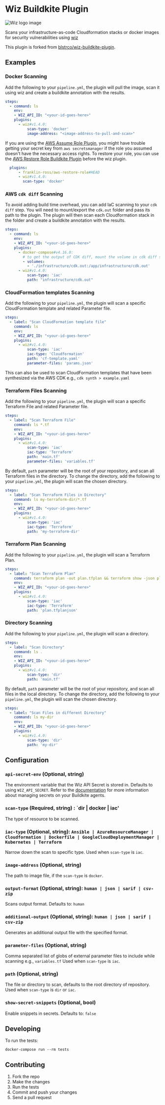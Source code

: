 # Wiz Buildkite Plugin

![Wiz logo image](https://github.com/buildkite-plugins/wiz-buildkite-plugin/blob/main/wiz-logo.png)

Scans your infrastructure-as-code Cloudformation stacks or docker images for security vulnerabilities using [wiz](https://www.wiz.io/)

This plugin is forked from [blstrco/wiz-buildkite-plugin](https://github.com/blstrco/wiz-buildkite-plugin).

## Examples

### Docker Scanning

Add the following to your `pipeline.yml`, the plugin will pull the image, scan it using wiz and create a buildkite annotation with the results.

```yml
steps:
  - command: ls
    env:
    - WIZ_API_ID: "<your-id-goes-here>"
    plugins:
      - wiz#v1.4.0:
          scan-type: 'docker'
          image-address: "<image-address-to-pull-and-scan>"
```

If you are using the [AWS Assume Role Plugin](https://github.com/cultureamp/aws-assume-role-buildkite-plugin), you might have trouble getting your secret key from `aws secretsmanager` if the role you assumed doesn't have the necessary access rights. To restore your role, you can use the [AWS Restore Role Buildkite Plugin](https://github.com/franklin-ross/aws-restore-role-buildkite-plugin) before the wiz plugin.

```yml
  plugins:
      - franklin-ross/aws-restore-role#HEAD
      - wiz#v1.4.0:
        scan-type: 'docker'
```

### AWS `cdk diff` Scanning

To avoid adding build time overhead, you can add IaC scanning to your `cdk diff` step. You will need to mount/export the `cdk.out` folder and pass its path to the plugin. The plugin will then scan each Cloudformation stack in the folder and create a buildkite annotation with the results.

```yml
steps:
  - command: ls
    env:
    - WIZ_API_ID: "<your-id-goes-here>"
    plugins:
      - docker-compose#v4.16.0:
        # to get the output of CDK diff, mount the volume in cdk diff stage
        - volumes:
          - './infrastructure/cdk.out:/app/infrastructure/cdk.out'
      - wiz#v1.4.0:
          scan-type: 'iac'
          path: "infrastructure/cdk.out"
```

### CloudFormation templates Scanning

Add the following to your `pipeline.yml`, the plugin will scan a specific CloudFormation template and related Parameter file.

```yaml
steps:
  - label: "Scan CloudFormation template file"
    command: ls
    env:
    - WIZ_API_ID: "<your-id-goes-here>"
    plugins:
      - wiz#v1.4.0:
          scan-type: 'iac'
          iac-type: 'Cloudformation'
          path: 'cf-template.yaml'
          parameter-files: 'params.json'
```

This can also be used to scan CloudFormation templates that have been synthesized via the AWS CDK e.g., `cdk synth > example.yaml`

### Terraform Files Scanning

Add the following to your `pipeline.yml`, the plugin will scan a specific Terraform File and related Parameter file.

```yaml
steps:
  - label: "Scan Terraform File"
    command: ls *.tf
    env:
    - WIZ_API_ID: "<your-id-goes-here>"
    plugins:
      - wiz#v1.4.0:
          scan-type: 'iac'
          iac-type: 'Terraform'
          path: 'main.tf'
          parameter-files: 'variables.tf'
```

By default, `path` parameter will be the root of your repository, and scan all Terraform files in the directory.
To change the directory, add the following to your `pipeline.yml`, the plugin will scan the chosen directory.

```yaml
steps:
  - label: "Scan Terraform Files in Directory"
    command: ls my-terraform-dir/*.tf
    env:
    - WIZ_API_ID: "<your-id-goes-here>"
    plugins:
      - wiz#v1.4.0:
          scan-type: 'iac'
          iac-type: 'Terraform'
          path: 'my-terraform-dir'
```

### Terraform Plan Scanning

Add the following to your `pipeline.yml`, the plugin will scan a Terraform Plan.

```yaml
steps:
  - label: "Scan Terraform Plan"
    command: terraform plan -out plan.tfplan && terraform show -json plan.tfplan | jq -er . > plan.tfplanjson
    env:
    - WIZ_API_ID: "<your-id-goes-here>"
    plugins:
      - wiz#v1.4.0:
          scan-type: 'iac'
          iac-type: 'Terraform'
          path: 'plan.tfplanjson'
```

### Directory Scanning

Add the following to your `pipeline.yml`, the plugin will scan a directory.

```yaml
steps:
  - label: "Scan Directory"
    command: ls .
    env:
    - WIZ_API_ID: "<your-id-goes-here>"
    plugins:
      - wiz#v1.4.0:
          scan-type: 'dir'
          path: 'main.tf'
```

By default, `path` parameter will be the root of your repository, and scan all files in the local directory.
To change the directory, add the following to your `pipeline.yml`, the plugin will scan the chosen directory.

```yaml
steps:
  - label: "Scan Files in different Directory"
    command: ls my-dir
    env:
    - WIZ_API_ID: "<your-id-goes-here>"
    plugins:
      - wiz#v1.4.0:
          scan-type: 'dir'
          path: 'my-dir'
```

## Configuration

### `api-secret-env` (Optional, string)

The environment variable that the Wiz API Secret is stored in. Defaults to using `WIZ_API_SECRET`. Refer to the [documentation](https://buildkite.com/docs/pipelines/secrets#using-a-secrets-storage-service) for more information about managing secrets on your Buildkite agents.

### `scan-type` (Required, string) : `dir | docker | iac'

The type of resource to be scanned.

### `iac-type` (Optional, string): `Ansible | AzureResourceManager | Cloudformation | Dockerfile | GoogleCloudDeploymentManager | Kubernetes | Terraform`

Narrow down the scan to specific type.
Used when `scan-type` is `iac`.

### `image-address` (Optional, string)

The path to image file, if the `scan-type` is `docker`.

### `output-format` (Optional, string): `human | json | sarif | csv-zip`

Scans output format.
Defaults to: `human`

### `additional-output` (Optional, string): `human | json | sarif | csv-zip`

Generates an additional output file with the specified format.

### `parameter-files` (Optional, string)

Comma separated list of globs of external parameter files to include while scanning e.g., `variables.tf`
Used when `scan-type` is `iac`.

### `path` (Optional, string)

The file or directory to scan, defaults to the root directory of repository.
Used when `scan-type` is `dir` or `iac`.

### `show-secret-snippets` (Optional, bool)

Enable snippets in secrets.
Defaults to: `false`

## Developing

To run the tests:

```shell
docker-compose run --rm tests
```

## Contributing

1. Fork the repo
2. Make the changes
3. Run the tests
4. Commit and push your changes
5. Send a pull request
